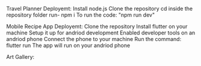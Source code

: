 Travel Planner Deployemt:
Install node.js
Clone the repository
cd inside the repository folder
run- npm i
To run the code: "npm run dev"

Mobile Recipe App Deployemt:
Clone the repository
Install flutter on your machine
Setup it up for andriod development
Enabled developer tools on an andriod phone
Connect the phone to your machine
Run the command: flutter run
The app will run on your andriod phone


Art Gallery:
